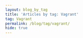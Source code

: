 ```yaml
---
layout: blog_by_tag
title: 'Articles by tag: Vagrant'
tag: Vagrant
permalink: /blog/tag/vagrant/
hide: true
---
```

